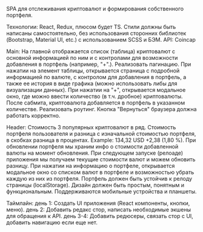 SPA для отслеживания криптовалют и формирования собственного портфеля.

Технологии:
React, Redux, плюсом будет TS. Стили должны быть написаны самостоятельно, без использования сторонних библиотек (Bootstrap, Material UI, etc.) с использованием SCSS и БЭМ.
API: Coincap

Main:
На главной отображается список (таблица) криптовалют с основной информацией по ним и с контролами для возможности добавления в портфель (например, "+".). Реализовать пагинацию.
При нажатии на элемент таблицы, открывается страница с подробной информацией по валюте, с контролом для добавления в портфель, а также ее история в виде графика (можно использовать либы для визуализации данных).
При нажатии на "+", открывается модальное окно, где можно ввести количество (в т.ч. дробное) криптовалюты. После сабмита, криптовалюта добавляется в портфель в указанном количестве.
Реализовать роутинг. Кнопка "Вернуться" браузера должна работать корректно.

Header:
Стоимость 3 популярных криптовалют в ряд. Стоимость портфеля пользователя и разница с изначальной стоимостью портфеля, в скобках разница в процентах. Example: 134,32 USD +2,38 (1,80 %). При обновлении портфеля мы храним инфо о стоимости добавленной валюты на момент обновления. При следующем запуске (релоаде) приложения мы получаем текущие стоимости валют и можем обновить разницу.
При нажатии на информацию о портфеле, открывается модальное окно со списком валют в портфеле и возможностью убрать каждую из них из портфеля.
Портфель должен быть устойчив к релоду страницы (localStorage).
Дизайн должен быть простым, понятным и функциональным. Поддерживаются мобильные устройства и планшеты.

Таймлайн:
день 1:
Создать UI приложения (React компоненты, кнопки, меню).
день 2:
Добавить редакс стор, написать необходимые экшены для обращения к API.
день 3-4:
Добавить редюсеры, связать стор с UI, добавить навигацию если еще нет.
